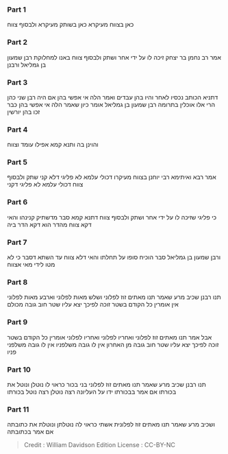 
### Part 1
כאן בצווח מעיקרא כאן בשותק מעיקרא ולבסוף צווח

### Part 2
אמר רב נחמן בר יצחק זיכה לו על ידי אחר ושתק ולבסוף צווח באנו למחלוקת רבן שמעון בן גמליאל ורבנן

### Part 3
דתניא הכותב נכסיו לאחר והיו בהן עבדים ואמר הלה אי אפשי בהן אם היה רבן שני כהן הרי אלו אוכלין בתרומה רבן שמעון בן גמליאל אומר כיון שאמר הלה אי אפשי בהן כבר זכו בהן יורשין

### Part 4
והוינן בה ותנא קמא אפילו עומד וצווח 

### Part 5
אמר רבא ואיתימא רבי יוחנן בצווח מעיקרו דכולי עלמא לא פליגי דלא קני שתק ולבסוף צווח דכולי עלמא לא פליגי דקני

### Part 6
כי פליגי שזיכה לו על ידי אחר ושתק ולבסוף צווח דתנא קמא סבר מדשתיק קנינהו והאי דקא צווח מהדר הוא דקא הדר ביה

### Part 7
ורבן שמעון בן גמליאל סבר הוכיח סופו על תחלתו והאי דלא צווח עד השתא דסבר כי לא מטו לידי מאי אצווח

### Part 8
תנו רבנן שכיב מרע שאמר תנו מאתים זוז לפלוני ושלש מאות לפלוני וארבע מאות לפלוני אין אומרין כל הקודם בשטר זוכה לפיכך יצא עליו שטר חוב גובה מכולם

### Part 9
אבל אמר תנו מאתים זוז לפלוני ואחריו לפלוני ואחריו לפלוני אומרין כל הקודם בשטר זוכה לפיכך יצא עליו שטר חוב גובה מן האחרון אין לו גובה משלפניו אין לו גובה משלפני פניו

### Part 10
תנו רבנן שכיב מרע שאמר תנו מאתים זוז לפלוני בני בכור כראוי לו נוטלן ונוטל את בכורתו אם אמר בבכורתו ידו על העליונה רצה נוטלן רצה נוטל בכורתו

### Part 11
ושכיב מרע שאמר תנו מאתים זוז לפלונית אשתי כראוי לה נוטלתן ונוטלת את כתובתה אם אמר בכתובתה

>Credit : William Davidson Edition
>License : CC-BY-NC